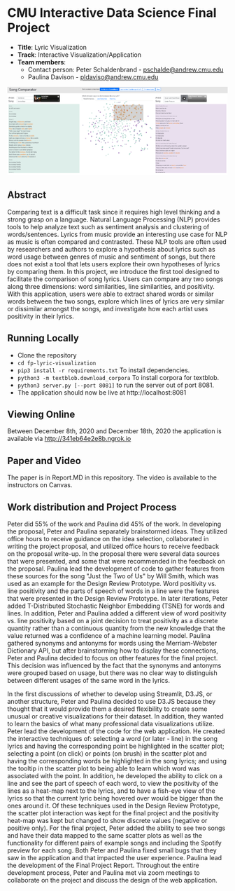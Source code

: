 # CMU Interactive Data Science Final Project

* **Title**: Lyric Visualization
* **Track**: Interactive Visualization/Application
* **Team members**:
  * Contact person: Peter Schaldenbrand - pschalde@andrew.cmu.edu
  * Paulina Davison - pldaviso@andrew.cmu.edu

![A screenshot of the application.](app_screenshot.png)

## Abstract

Comparing text is a difficult task since it requires high level thinking and a strong grasp on a language.  Natural Language Processing (NLP) provides tools to help analyze text such as sentiment analysis and clustering of words/sentences.  Lyrics from music provide an interesting use case for NLP as music is often compared and contrasted.  These NLP tools are often used by researchers and authors to explore a hypothesis about lyrics such as word usage between genres of music and sentiment of songs, but there does not exist a tool that lets users explore their own hypotheses of lyrics by comparing them.  In this project, we introduce the first tool designed to facilitate the comparison of song lyrics.  Users can compare any two songs along three dimensions: word similarities, line similarities, and positivity.  With this application, users were able to extract shared words or similar words between the two songs, explore which lines of lyrics are very similar or dissimilar amongst the songs, and investigate how each artist uses positivity in their lyrics.

## Running Locally
- Clone the repository
- `cd fp-lyric-visualization`
- `pip3 install -r requirements.txt` To install dependencies.
- `python3 -m textblob.download_corpora` To install corpora for textblob.
- `python3 server.py [--port 8081]` to run the server out of port 8081.
- The application should now be live at http://localhost:8081

## Viewing Online
Between December 8th, 2020 and December 18th, 2020 the application is available via http://341eb64e2e8b.ngrok.io

## Paper and Video
The paper is in Report.MD in this repository.
The video is available to the instructors on Canvas.

## Work distribution and Project Process
Peter did 55% of the work and Paulina did 45% of the work. In developing the proposal, Peter and Paulina separately brainstormed ideas. They utilized office hours to receive guidance on the idea selection, collaborated in writing the project proposal, and utilized office hours to receive feedback on the proposal write-up. In the proposal there were several data sources that were presented, and some that were recommended in the feedback on the proposal. Paulina lead the development of code to gather features from these sources for the song "Just the Two of Us" by Will Smith, which was used as an example for the Design Review Prototype. Word positivity vs. line positivity and the parts of speech of words in a line were the features that were presented in the Design Review Prototype. In later iterations, Peter added T-Distributed Stochastic Neighbor Embedding (TSNE) for words and lines. In addition, Peter and Paulina added a different view of word positivity vs. line positivity based on a joint decision to treat positivity as a discrete quantity rather than a continuous quantity from the new knowledge that the value returned was a confidence of a machine learning model. Paulina gathered synonyms and antonyms for words using the Merriam-Webster Dictionary API, but after brainstorming how to display these connections, Peter and Paulina decided to focus on other features for the final project. This decision was influenced by the fact that the synonyms and antonyms were grouped based on usage, but there was no clear way to distinguish between different usages of the same word in the lyrics.

In the first discussions of whether to develop using Streamlit, D3.JS, or another structure, Peter and Paulina decided to use D3.JS because they thought that it would provide them a desired flexibility to create some unusual or creative visualizations for their dataset. In addition, they wanted to learn the basics of what many professional data visualizations utilize. Peter lead the development of the code for the web application. He created the interactive techniques of: selecting a word (or later - line) in the song lyrics and having the corresponding point be highlighted in the scatter plot; selecting a point (on click) or points (on brush) in the scatter plot and having the corresponding words be highlighted in the song lyrics; and using the tooltip in the scatter plot to being able to learn which word was associated with the point. In addition, he developed the ability to click on a line and see the part of speech of each word, to view the positivity of the lines as a heat-map next to the lyrics, and to have a fish-eye view of the lyrics so that the current lyric being hovered over would be bigger than the ones around it. Of these techniques used in the Design Review Prototype, the scatter plot interaction was kept for the final project and the positivity heat-map was kept but changed to show discrete values (negative or positive only). For the final project, Peter added the ability to see two songs and have their data mapped to the same scatter plots as well as the functionality for different pairs of example songs and including the Spotify preview for each song. Both Peter and Paulina fixed small bugs that they saw in the application and that impacted the user experience. Paulina lead the development of the Final Project Report. Throughout the entire development process, Peter and Paulina met via zoom meetings to collaborate on the project and discuss the design of the web application.
